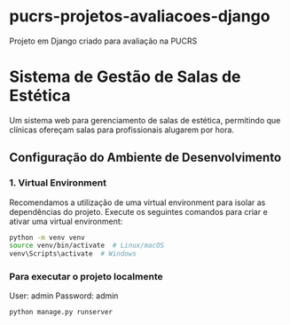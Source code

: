 # pucrs-projetos-avaliacoes-django

Projeto em Django criado para avaliação na PUCRS

# Sistema de Gestão de Salas de Estética

Um sistema web para gerenciamento de salas de estética, permitindo que clínicas ofereçam salas para profissionais alugarem por hora.

## Configuração do Ambiente de Desenvolvimento

### 1. Virtual Environment

Recomendamos a utilização de uma virtual environment para isolar as dependências do projeto. Execute os seguintes comandos para criar e ativar uma virtual environment:

```bash
python -m venv venv
source venv/bin/activate  # Linux/macOS
venv\Scripts\activate  # Windows
```

### Para executar o projeto localmente

User: admin
Password: admin

```bash
python manage.py runserver
```
